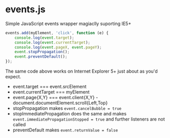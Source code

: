 events.js
=========

Simple JavaScript events wrapper magiaclly suporting IE5+

```javascript
events.add(myElement, 'click', function (e) { 
    console.log(event.target);
    console.log(event.currentTarget);
    console.log(event.pageX, event.pageY);
    event.stopPropagation();
    event.preventDefault();
});
```
The same code above works on Internet Explorer 5+ just about as you'd expect.
 - event.target === event.srcElement
 - event.currentTarget === myElement
 - event.page{X,Y} === event.client{X,Y} - document.documentElement.scroll{Left,Top}
 - stopPropagation makes `event.cancelBubble = true`
 - stopImmediatePropagation does the same and makes `event.immediatePropagationStopped = true` and further listeners are not called
 - preventDefault makes `event.returnValue = false`
